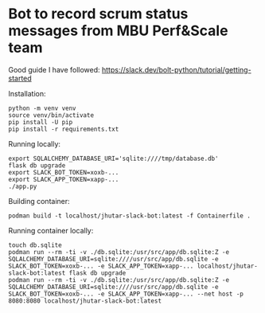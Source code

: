 Bot to record scrum status messages from MBU Perf&Scale team
============================================================

Good guide I have followed: <https://slack.dev/bolt-python/tutorial/getting-started>

Installation:

    python -m venv venv
    source venv/bin/activate
    pip install -U pip
    pip install -r requirements.txt

Running locally:

    export SQLALCHEMY_DATABASE_URI='sqlite:////tmp/database.db'
    flask db upgrade
    export SLACK_BOT_TOKEN=xoxb-...
    export SLACK_APP_TOKEN=xapp-...
    ./app.py

Building container:

    podman build -t localhost/jhutar-slack-bot:latest -f Containerfile .

Running container locally:

    touch db.sqlite
    podman run --rm -ti -v ./db.sqlite:/usr/src/app/db.sqlite:Z -e SQLALCHEMY_DATABASE_URI=sqlite:////usr/src/app/db.sqlite -e SLACK_BOT_TOKEN=xoxb-... -e SLACK_APP_TOKEN=xapp-... localhost/jhutar-slack-bot:latest flask db upgrade
    podman run --rm -ti -v ./db.sqlite:/usr/src/app/db.sqlite:Z -e SQLALCHEMY_DATABASE_URI=sqlite:////usr/src/app/db.sqlite -e SLACK_BOT_TOKEN=xoxb-... -e SLACK_APP_TOKEN=xapp-... --net host -p 8080:8080 localhost/jhutar-slack-bot:latest
